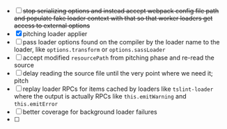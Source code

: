 - [ ] ~~stop serializing options and instead accept webpack config file path and populate fake loader context with that so that worker loaders get access to external options~~
- [x] pitching loader applier
- [ ] pass loader options found on the compiler by the loader name to the loader, like `options.transform` or `options.sassLoader`
- [ ] accept modified `resourcePath` from pitching phase and re-read the source
- [ ] delay reading the source file until the very point where we need it; pitch
- [ ] replay loader RPCs for items cached by loaders like `tslint-loader` where the output is actually RPCs like `this.emitWarning` and `this.emitError`
- [ ] better coverage for background loader failures
- [ ] 